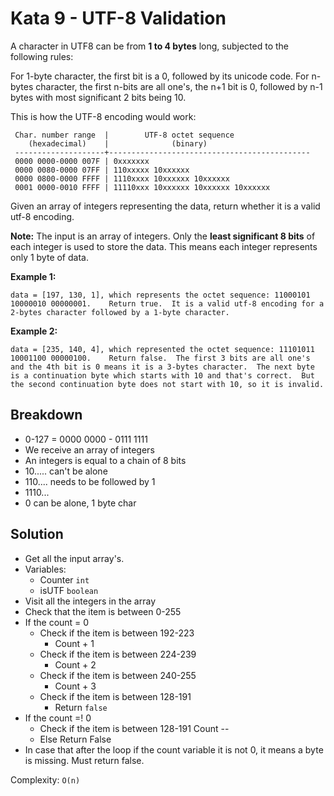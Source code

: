 # Kata 9 - UTF-8 Validation

A character in UTF8 can be from **1 to 4 bytes** long, subjected to the following rules:

For 1-byte character, the first bit is a 0, followed by its unicode code.
For n-bytes character, the first n-bits are all one's, the n+1 bit is 0, followed by n-1 bytes with most significant 2 bits being 10.

This is how the UTF-8 encoding would work:
```
 Char. number range  |        UTF-8 octet sequence       
    (hexadecimal)    |              (binary)     
 --------------------+---------------------------------------------     
 0000 0000-0000 007F | 0xxxxxxx     
 0000 0080-0000 07FF | 110xxxxx 10xxxxxx     
 0000 0800-0000 FFFF | 1110xxxx 10xxxxxx 10xxxxxx     
 0001 0000-0010 FFFF | 11110xxx 10xxxxxx 10xxxxxx 10xxxxxx  
```
Given an array of integers representing the data, return whether it is a valid utf-8 encoding.

**Note:**
The input is an array of integers. Only the **least significant 8 bits** of each integer is used to store the data. This means each integer represents only 1 byte of data.

**Example 1:**
```
data = [197, 130, 1], which represents the octet sequence: 11000101 10000010 00000001.    Return true.  It is a valid utf-8 encoding for a 2-bytes character followed by a 1-byte character. 
```
**Example 2:**
```
data = [235, 140, 4], which represented the octet sequence: 11101011 10001100 00000100.    Return false.  The first 3 bits are all one's and the 4th bit is 0 means it is a 3-bytes character.  The next byte is a continuation byte which starts with 10 and that's correct.  But the second continuation byte does not start with 10, so it is invalid.
```

## Breakdown
- 0-127 = 0000 0000 - 0111 1111
- We receive an array of integers
- An integers is equal to a chain of 8 bits
- 10..... can't be alone
- 110.... needs to be followed by 1 
- 1110...
- 0 can be alone, 1 byte char

## Solution
- Get all the input array's.
- Variables:
    - Counter `int`
    - isUTF `boolean`
- Visit all the integers in the array
- Check that the item is between 0-255
- If the count = 0
    - Check if the item is between 192-223
        - Count + 1
    - Check if the item is between 224-239
        - Count + 2
    - Check if the item is between 240-255
        - Count + 3
    - Check if the item is between 128-191
        - Return `false`
- If the count =! 0
    - Check if the item is between 128-191
        Count --
    - Else
        Return False
- In case that after the loop if the count variable it is not 0, it means a byte is missing. Must return false.

Complexity: `O(n)`